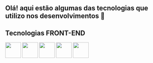 ## Olá! aqui estão algumas das tecnologias que utilizo nos desenvolvimentos  👋

## Tecnologias FRONT-END
<img src="https://cdn.jsdelivr.net/gh/devicons/devicon@latest/icons/html5/html5-original-wordmark.svg" width='50px' height='50px' />
<img src="https://cdn.jsdelivr.net/gh/devicons/devicon@latest/icons/css3/css3-original-wordmark.svg" width='50px' height='50px' />
<img src="https://cdn.jsdelivr.net/gh/devicons/devicon@latest/icons/javascript/javascript-original.svg" width='50px' height='50px' />
<img src="https://cdn.jsdelivr.net/gh/devicons/devicon@latest/icons/typescript/typescript-original.svg" width='50px' height='50px' />
<img src="https://cdn.jsdelivr.net/gh/devicons/devicon@latest/icons/redux/redux-original.svg"  width='50px' height='50px' />
                   

